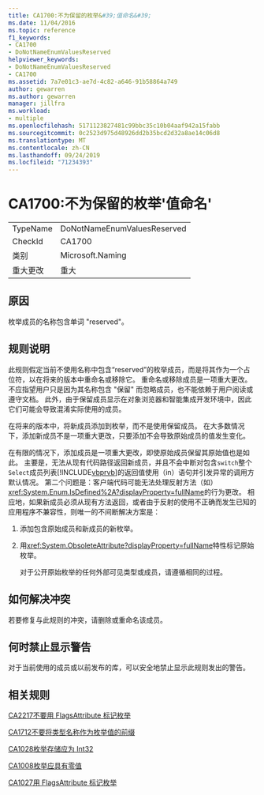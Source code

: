 ```yaml
---
title: CA1700:不为保留的枚举&#39;值命名&#39;
ms.date: 11/04/2016
ms.topic: reference
f1_keywords:
- CA1700
- DoNotNameEnumValuesReserved
helpviewer_keywords:
- DoNotNameEnumValuesReserved
- CA1700
ms.assetid: 7a7e01c3-ae7d-4c82-a646-91b58864a749
author: gewarren
ms.author: gewarren
manager: jillfra
ms.workload:
- multiple
ms.openlocfilehash: 5171123827481c99bbc35c10b04aaf942a15fabb
ms.sourcegitcommit: 0c2523d975d48926dd2b35bcd2d32a8ae14c06d8
ms.translationtype: MT
ms.contentlocale: zh-CN
ms.lasthandoff: 09/24/2019
ms.locfileid: "71234393"
---
```

# <a name="ca1700-do-not-name-enum-values-39reserved39"></a>CA1700:不为保留的枚举&#39;值命名&#39;

|||
|-|-|
|TypeName|DoNotNameEnumValuesReserved|
|CheckId|CA1700|
|类别|Microsoft.Naming|
|重大更改|重大|

## <a name="cause"></a>原因

枚举成员的名称包含单词 "reserved"。

## <a name="rule-description"></a>规则说明

此规则假定当前不使用名称中包含“reserved”的枚举成员，而是将其作为一个占位符，以在将来的版本中重命名或移除它。 重命名或移除成员是一项重大更改。 不应指望用户只是因为其名称包含 "保留" 而忽略成员，也不能依赖于用户阅读或遵守文档。 此外，由于保留成员显示在对象浏览器和智能集成开发环境中，因此它们可能会导致混淆实际使用的成员。

在将来的版本中，将新成员添加到枚举，而不是使用保留成员。 在大多数情况下，添加新成员不是一项重大更改，只要添加不会导致原始成员的值发生变化。

在有限的情况下，添加成员是一项重大更改，即使原始成员保留其原始值也是如此。 主要是，无法从现有代码路径返回新成员，并且不会中断对包含`switch`整个`Select`成员列表[!INCLUDE[vbprvb](../code-quality/includes/vbprvb_md.md)]的返回值使用（in）语句并引发异常的调用方默认情况。 第二个问题是：客户端代码可能无法处理反射方法（如） <xref:System.Enum.IsDefined%2A?displayProperty=fullName>的行为更改。 相应地，如果新成员必须从现有方法返回，或者由于反射的使用不正确而发生已知的应用程序不兼容性，则唯一的不间断解决方案是：

1. 添加包含原始成员和新成员的新枚举。

2. 用<xref:System.ObsoleteAttribute?displayProperty=fullName>特性标记原始枚举。

   对于公开原始枚举的任何外部可见类型或成员，请遵循相同的过程。

## <a name="how-to-fix-violations"></a>如何解决冲突

若要修复与此规则的冲突，请删除或重命名该成员。

## <a name="when-to-suppress-warnings"></a>何时禁止显示警告

对于当前使用的成员或以前发布的库，可以安全地禁止显示此规则发出的警告。

## <a name="related-rules"></a>相关规则

[CA2217不要用 FlagsAttribute 标记枚举](../code-quality/ca2217-do-not-mark-enums-with-flagsattribute.md)

[CA1712不要将类型名称作为枚举值的前缀](../code-quality/ca1712-do-not-prefix-enum-values-with-type-name.md)

[CA1028枚举存储应为 Int32](../code-quality/ca1028-enum-storage-should-be-int32.md)

[CA1008枚举应具有零值](../code-quality/ca1008-enums-should-have-zero-value.md)

[CA1027用 FlagsAttribute 标记枚举](../code-quality/ca1027-mark-enums-with-flagsattribute.md)